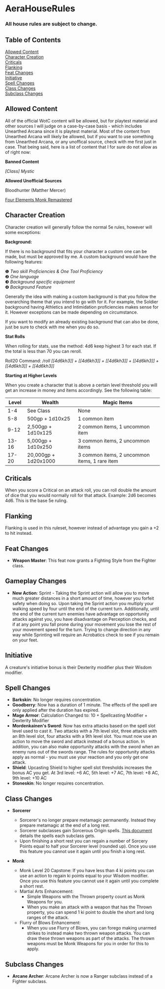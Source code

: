 # AeraHouseRules

### All house rules are subject to change.

## Table of Contents
[Allowed Content](https://github.com/KitGM/AeraHouseRules#allowed-content)  
[Character Creation](https://github.com/KitGM/AeraHouseRules#character-creation)  
[Criticals](https://github.com/KitGM/AeraHouseRules#criticals)  
[Flanking](https://github.com/KitGM/AeraHouseRules#flanking)  
[Feat Changes](https://github.com/KitGM/AeraHouseRules#feat-changes)  
[Initiative](https://github.com/KitGM/AeraHouseRules#initiative)  
[Spell Changes](https://github.com/KitGM/AeraHouseRules#spell-changes)  
[Class Changes](https://github.com/KitGM/AeraHouseRules#class-changes)  
[Subclass Changes](https://github.com/KitGM/AeraHouseRules#subclass-changes)  

## Allowed Content

All of the official WotC content will be allowed, but for playtest material and other sources I will judge on a case-by-case basis - which includes Unearthed Arcana since it is playtest material. Most of the content from Unearthed Arcana will likely be allowed, but if you want to use something from Unearthed Arcana, or any unoffical source,
check with me first just in case. That being said, here is a list of content that I for sure do not allow as of right now:

<b>Banned Content</b>

*[Class] Mystic*

<b>Allowed Unofficial Sources</b>

Bloodhunter (Matther Mercer) 

[Four Elements Monk Remastered](https://img.4plebs.org/boards/tg/image/1433/19/1433195829577.pdf)

## Character Creation

Character creation will generally follow the normal 5e rules, however will some exceptions:

<b>Background:</b>

If there is no background that fits your character a custom one can be made, but must be approved by me. A custom background would have the following features:

❶ *Two skill Proficiencies & One Tool Proficiency*   
❷ *One language*  
❸ *Background specific equipment*   
❹ *Background Feature*  

Generally the idea with making a custom background is that you follow the overarching theme that you intend to go with for it. For example, the Soldier background having
Athletics and Intimidation proficiencies makes sense for it. However exceptions can be made depending on circumstance.

If you want to modify an already existing background that can also be done, just be sure to check with me when you do so.

<b>Stat Rolls</b>

When rolling for stats, use the method: 4d6 keep highest 3 for each stat. If the total is less than 70 you can reroll.

Roll20 Command: */roll [[4d6kh3]] + [[4d6kh3]] + [[4d6kh3]] + [[4d6kh3]] + [[4d6kh3]] + [[4d6kh3]]*

<b>Starting at Higher Levels</b>

When you create a character that is above a certain level threshold you will get an increase in money and items accordingly. See the following table:

 Level  | Wealth | Magic Items
---|-----------|--------------
  1-4  | See Class | None 
  5-8  | 500gp + 1d10x25  | 1 common item 
  9-12  | 2,500gp + 1d10x125 | 2 common items, 1 uncommon item 
  13-16  | 5,000gp + 1d10x250  | 3 common items, 2 uncommon items 
  17-20  | 20,000gp + 1d20x1000 | 3 common items, 2 uncommon items, 1 rare item 

## Criticals
When you score a Critical on an attack roll, you can roll double the amount of dice that you would normally roll for that attack. Example: 2d6 becomes 4d6. This is the base 5e ruling.

## Flanking

Flanking is used in this ruleset, however instead of advantage you gain a +2 to hit instead.

## Feat Changes

* <b>Weapon Master</b>: This feat now grants a Fighting Style from the Fighter class.

## Gameplay Changes

  * <b>New Action</b>: Sprint - Taking the Sprint action will allow you to move much greater distances in a short amount of time, however you forfeit safety when doing so. Upon taking the Sprint action you multiply your walking speed by four until the end of the current turn. Additionally, until the end of the current turn enemies have advantage on opportunity attacks against you, you have disadvantage on Perception checks, and if at any point you fall prone during your movement you lose the rest of your movement speed for the turn. Trying to change direction in any way while Sprinting will require an Acrobatics check to see if you remain on your feet. 

## Initiative

A creature's initiative bonus is their Dexterity modifier plus their Wisdom modifier.


## Spell Changes

* <b>Barkskin</b>: No longer requires concentration.
* <b>Goodberry</b>: Now has a duration of 1 minute. The effects of the spell are only applied after the duration has expired.
* <b>Mage Armor</b>: Calculation Changed to: 10 + Spellcasting Modifier + Dexterity Modifier
* <b>Mordenkainen's Sword</b>: Now has extra attacks based on the spell slot level used to cast it. Two attacks with a 7th level slot, three attacks with an 8th level slot, four attacks with a 9th level slot. You must now use an action to move the sword and attack instead of a bonus action. In addition, you can also make opportunity attacks with the sword when an enemy runs out of the swords range. The rules for opportunity attacks apply as normal - you must use your reaction and you only get one attack.
* <b>Shield</b>: Upcasting Shield to higher spell slot thresholds increases the bonus AC you get. At 3rd level: +6 AC, 5th level: +7 AC, 7th level: +8 AC, 9th level: +10 AC
* <b>Stoneskin</b>: No longer requires concentration.

## Class Changes

* <b>Sorcerer</b>
    
    * Sorcerer's no longer prepare metamagic permanently. Instead they prepare metamagic at the end of a long rest.
    * Sorcerer subclasses gain Sorcerous Origin spells. [This document](https://homebrewery.naturalcrit.com/share/HyBT1deBmN) details the spells each subclass gets.
    * Upon finishing a short rest you can regain a number of Sorcery Points equal to half your Sorcerer level (rounded up). Once you use this feature you cannot use it again until you finish a long rest.

* <b>Monk</b>

    * Monk Level 20 Capstone: If you have less than 4 ki points you can use an action to regain ki points equal to your Wisdom modifier. Once you use this feature you cannot use it again until you complete a short rest.
    * Martial Arts Enhancement:
      * Simple Weapons with the Thrown property count as Monk Weapons for you.
      * When you make an attack with a weapon that has the Thrown property, you can spend 1 ki point to double the short and long ranges of the attack.
    * Flurry of Blows Enhancement:
      * When you use Flurry of Blows, you can forego making unarmed strikes to instead make two thrown weapon attacks. You can draw these thrown weapons as part of the attacks. The thrown weapons must be Monk Weapons for you in order for this to apply.

## Subclass Changes

* <b>Arcane Archer</b>: Arcane Archer is now a Ranger subclass instead of a Fighter subclass.

